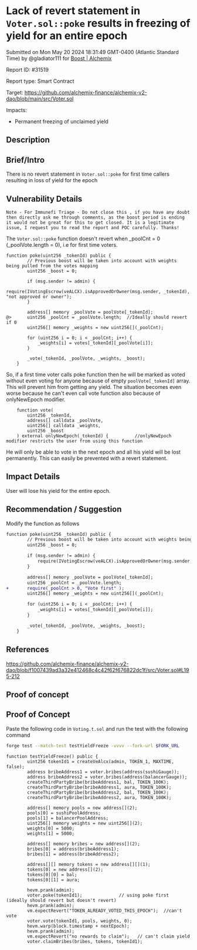 
# Lack of revert statement in `Voter.sol::poke` results in freezing of yield for an entire epoch

Submitted on Mon May 20 2024 18:31:49 GMT-0400 (Atlantic Standard Time) by @gladiator111 for [Boost | Alchemix](https://immunefi.com/bounty/alchemix-boost/)

Report ID: #31519

Report type: Smart Contract

Target: https://github.com/alchemix-finance/alchemix-v2-dao/blob/main/src/Voter.sol

Impacts:
- Permanent freezing of unclaimed yield

## Description
## Brief/Intro
There is no revert statement in `Voter.sol::poke` for first time callers resulting in loss of yield for the epoch

## Vulnerability Details  
`Note - For Immunefi Triage - Do not close this , if you have any doubt then directly ask me through comments, as the boost period is ending it would not be great for this to get closed. It is a legitimate issue, I request you to read the report and POC carefully. Thanks!`  
                                                       
The `Voter.sol::poke` function doesn't revert when _poolCnt = 0 (_poolVote.length = 0), i.e for first time voters.
```solidity
function poke(uint256 _tokenId) public {
        // Previous boost will be taken into account with weights being pulled from the votes mapping
        uint256 _boost = 0;

        if (msg.sender != admin) {
            require(IVotingEscrow(veALCX).isApprovedOrOwner(msg.sender, _tokenId), "not approved or owner");
        }

        address[] memory _poolVote = poolVote[_tokenId];
@>      uint256 _poolCnt = _poolVote.length;  //Ideally should revert if 0
        uint256[] memory _weights = new uint256[](_poolCnt);

        for (uint256 i = 0; i < _poolCnt; i++) {
            _weights[i] = votes[_tokenId][_poolVote[i]];
        }

        _vote(_tokenId, _poolVote, _weights, _boost);
    }
```
So, if a first time voter calls poke function then he will be marked as voted without even voting for anyone because of empty `poolVote[_tokenId]` array. This will prevent him from getting any yield. The situation becomes even worse because he can't even call vote function also because of onlyNewEpoch modifier.
```solidity
    function vote(
        uint256 _tokenId,
        address[] calldata _poolVote,
        uint256[] calldata _weights,
        uint256 _boost
    ) external onlyNewEpoch(_tokenId) {          //onlyNewEpoch modifier restricts the user from using this function 
```
He will only be able to vote in the next epoch and all his yield will be lost permanently. This can easily be prevented with a revert statement.

## Impact Details
User will lose his yield for the entire epoch.

## Recommendation / Suggestion
Modify the function as follows
```diff
function poke(uint256 _tokenId) public {
        // Previous boost will be taken into account with weights being pulled from the votes mapping
        uint256 _boost = 0;

        if (msg.sender != admin) {
            require(IVotingEscrow(veALCX).isApprovedOrOwner(msg.sender, _tokenId), "not approved or owner");
        }

        address[] memory _poolVote = poolVote[_tokenId];
        uint256 _poolCnt = _poolVote.length;
+       require(_poolCnt > 0, "Vote first" );
        uint256[] memory _weights = new uint256[](_poolCnt);

        for (uint256 i = 0; i < _poolCnt; i++) {
            _weights[i] = votes[_tokenId][_poolVote[i]];
        }

        _vote(_tokenId, _poolVote, _weights, _boost);
    }
```

## References
https://github.com/alchemix-finance/alchemix-v2-dao/blob/f1007439ad3a32e412468c4c42f62f676822dc1f/src/Voter.sol#L195-212

        
## Proof of concept
## Proof of Concept
Paste the following code in `Voting.t.sol` and run the test with the following command
```bash
forge test --match-test testYieldFreeze -vvvv --fork-url $FORK_URL
```
```solidity
function testYieldFreeze() public {
        uint256 tokenId1 = createVeAlcx(admin, TOKEN_1, MAXTIME, false);
        address bribeAddress1 = voter.bribes(address(sushiGauge));
        address bribeAddress2 = voter.bribes(address(balancerGauge));
        createThirdPartyBribe(bribeAddress1, bal, TOKEN_100K);
        createThirdPartyBribe(bribeAddress1, aura, TOKEN_100K);
        createThirdPartyBribe(bribeAddress2, bal, TOKEN_100K);
        createThirdPartyBribe(bribeAddress2, aura, TOKEN_100K);

        address[] memory pools = new address[](2);
        pools[0] = sushiPoolAddress;
        pools[1] = balancerPoolAddress;
        uint256[] memory weights = new uint256[](2);
        weights[0] = 5000;
        weights[1] = 5000;

        address[] memory bribes = new address[](2);
        bribes[0] = address(bribeAddress1); 
        bribes[1] = address(bribeAddress2); 

        address[][] memory tokens = new address[][](1);
        tokens[0] = new address[](2);                
        tokens[0][0] = bal;
        tokens[0][1] = aura;

        hevm.prank(admin);
        voter.poke(tokenId1);              // using poke first (ideally should revert but doesn't revert)
        hevm.prank(admin);
        vm.expectRevert("TOKEN_ALREADY_VOTED_THIS_EPOCH");  //can't vote
        voter.vote(tokenId1, pools, weights, 0);
        hevm.warp(block.timestamp + nextEpoch);
        hevm.prank(admin);
        vm.expectRevert("no rewards to claim");   // can't claim yield
        voter.claimBribes(bribes, tokens, tokenId1);
```